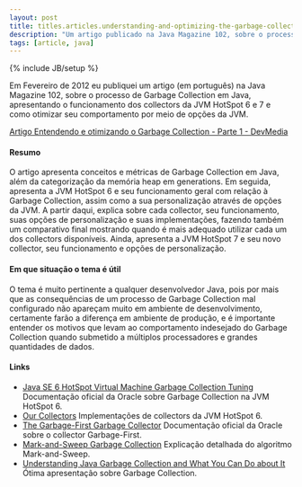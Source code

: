 ```yaml
---
layout: post
title: titles.articles.understanding-and-optimizing-the-garbage-collection-part-1
description: "Um artigo publicado na Java Magazine 102, sobre o processo de Garbage Collection em Java, apresentando o funcionamento dos collectors da JVM HotSpot 6 e 7 e como otimizar seu comportamento por meio de opções da JVM."
tags: [article, java]
---
```

{% include JB/setup %}

Em Fevereiro de 2012 eu publiquei um artigo (em português) na Java Magazine 102, sobre o processo de Garbage Collection em Java, apresentando o funcionamento dos collectors da JVM HotSpot 6 e 7 e como otimizar seu comportamento por meio de opções da JVM.

[Artigo Entendendo e otimizando o Garbage Collection - Parte 1 - DevMedia](http://www.devmedia.com.br/garbage-collection-entendendo-e-otimizando-revista-java-magazine-102-parte-1/24082)

#### Resumo
O artigo apresenta conceitos e métricas de Garbage Collection em Java, além da categorização da memória heap em generations. Em seguida, apresenta a JVM HotSpot 6 e seu funcionamento geral com relação à Garbage Collection, assim como a sua personalização através de opções da JVM. A partir daqui, explica sobre cada collector, seu funcionamento, suas opções de personalização e suas implementações, fazendo também um comparativo final mostrando quando é mais adequado utilizar cada um dos collectors disponíveis. Ainda, apresenta a JVM HotSpot 7 e seu novo collector, seu funcionamento e opções de personalização.

#### Em que situação o tema é útil
O tema é muito pertinente a qualquer desenvolvedor Java, pois por mais que as consequências de um processo de Garbage Collection mal configurado não apareçam muito em ambiente de desenvolvimento, certamente farão a diferença em ambiente de produção, e é importante entender os motivos que levam ao comportamento indesejado do Garbage Collection quando submetido a múltiplos processadores e grandes quantidades de dados.

#### Links
 * [Java SE 6 HotSpot Virtual Machine Garbage Collection Tuning](http://www.oracle.com/technetwork/java/javase/gc-tuning-6-140523.html) Documentação oficial da Oracle sobre Garbage Collection na JVM HotSpot 6.
 * [Our Collectors](http://blogs.oracle.com/jonthecollector/entry/our_collectors) Implementações de collectors da JVM HotSpot 6.
 * [The Garbage-First Garbage Collector](http://www.oracle.com/technetwork/java/javase/tech/g1-intro-jsp-135488.html) Documentação oficial da Oracle sobre o collector Garbage-First.
 * [Mark-and-Sweep Garbage Collection](http://www.brpreiss.com/books/opus5/html/page424.html) Explicação detalhada do algoritmo Mark-and-Sweep.
 * [Understanding Java Garbage Collection and What You Can Do about It](http://www.infoq.com/presentations/Understanding-Java-Garbage-Collection) Ótima apresentação sobre Garbage Collection.
